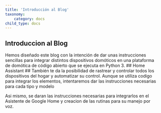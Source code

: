 ```yaml
---
title: 'Introducción al Blog'
taxonomy:
    category: docs
child_type: docs
---
```


## Introduccion al Blog

Hemos diseñado este blog con la intención de dar unas instrucciones sencillas
para integrar distintos dispositivos domóticos en una plataforma de domótica
de código abierto que se ejecuta en Python 3. ## Home Assistant ## 
También te da la posibilidad de rastrear y controlar todos los dispositivos
del hogar y automatizar su control. Aunque se utiliza codigo para integrar los
elementos, intentaremos dar las instrucciones necesarias para cada tipo y modelo

Asi mismo, se daran las instrucciones necesarias para integrarlos en el
Asistente de Google Home y creacion de las rutinas para su manejo por voz. 
